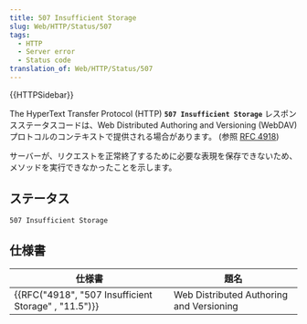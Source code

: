 ```yaml
---
title: 507 Insufficient Storage
slug: Web/HTTP/Status/507
tags:
  - HTTP
  - Server error
  - Status code
translation_of: Web/HTTP/Status/507
---
```

{{HTTPSidebar}}

The HyperText Transfer Protocol (HTTP) **`507 Insufficient Storage`** レスポンスステータスコードは、Web Distributed Authoring and Versioning (WebDAV) プロトコルのコンテキストで提供される場合があります。 (参照 [RFC 4918](https://tools.ietf.org/html/rfc4918))

サーバーが、リクエストを正常終了するために必要な表現を保存できないため、メソッドを実行できなかったことを示します。

## ステータス

```
507 Insufficient Storage
```

## 仕様書

| 仕様書                                                               | 題名                                     |
| -------------------------------------------------------------------- | ---------------------------------------- |
| {{RFC("4918", "507 Insufficient Storage" , "11.5")}} | Web Distributed Authoring and Versioning |

